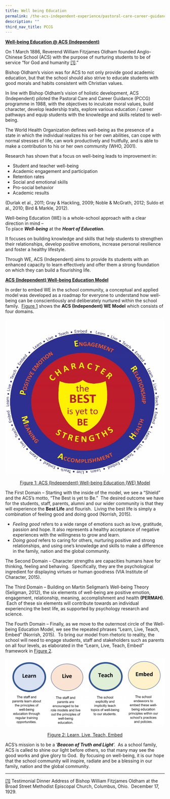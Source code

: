 ```yaml
---
title: Well being Education
permalink: /the-acs-independent-experience/pastoral-care-career-guidance-pccg/well-being-education/
description: ""
third_nav_title: PCCG
---
```

**<u>Well-being Education @ ACS (Independent)</u>**

On 1 March 1886, Reverend William Fitzjames Oldham founded Anglo-Chinese School (ACS) with the purpose of nurturing students to be of service “for God and humanity <a id="_ftnref1"></a><a href="/pastoral-care-career-guidance-pccg/well-being-education/#_ftn1">[1]</a>.”

Bishop Oldham’s vision was for ACS to not only provide good academic education, but that the school should also strive to educate students with good morals and habits consistent with Christian values.

In line with Bishop Oldham’s vision of holistic development, ACS (Independent) piloted the Pastoral Care and Career Guidance (PCCG) programme in 1988, with the objectives to inculcate moral values, build character, develop leadership traits, explore various education / career pathways and equip students with the knowledge and skills related to well-being.

The World Health Organization defines well-being as the presence of a state in which the individual realizes his or her own abilities, can cope with normal stresses of life, can work productively and fruitfully, and is able to make a contribution to his or her own community (WHO, 2001).

Research has shown that a focus on well-being leads to improvement in:

*   Student and teacher well-being
*   Academic engagement and participation
*   Retention rates
*   Social and emotional skills
*   Pro-social behavior
*   Academic results

(Durlak et al., 2011; Gray & Hackling, 2009; Noble & McGrath, 2012; Suldo et al., 2010; Bird & Markle, 2012).

Well-being Education (WE) is a whole-school approach with a clear direction in mind –  
To place **_Well-being_** at the **_Heart of Education_**. 

It focuses on building knowledge and skills that help students to strengthen their relationships, develop positive emotions, increase personal resilience and foster a healthy lifestyle. 

Through WE, ACS (Independent) aims to provide its students with an enhanced capacity to learn effectively and offer them a strong foundation on which they can build a flourishing life.

**<u>ACS (Independent) Well-being Education Model</u>**

In order to embed WE in the school community, a conceptual and applied model was developed as a roadmap for everyone to understand how well-being can be conscientiously and deliberately nurtured within the school family.  <u>Figure 1</u> shows the **ACS (Independent) WE Model** which consists of four domains.

![](/images/The%20ACS(I)%20Experience/Well-being-Education.jpg)

<center><u>Figure 1: ACS (Independent) Well-being Education (WE) Model</u></center>

The First Domain – Starting with the inside of the model, we see a “Shield” and the ACS’s motto, “The Best is yet to Be.”  The desired outcome we have for the students, staff, parents, alumni and our wider community is that they will experience the **Best Life** and flourish.  Living the best life is simply a combination of feeling good and doing good (Norrish, 2015).  

*   _Feeling good_ refers to a wide range of emotions such as love, gratitude, passion and hope. It also represents a healthy acceptance of negative experiences with the willingness to grow and learn. 
*   _Doing good_ refers to caring for others, nurturing positive and strong relationships, and using one’s knowledge and skills to make a difference in the family, nation and the global community.

The Second Domain – Character strengths are capacities humans have for thinking, feeling and behaving.  Specifically, they are the psychological ingredient for displaying virtues or human goodness (VIA Institute of Character, 2015).

The Third Domain – Building on Martin Seligman’s Well-being Theory (Seligman, 2012), the six elements of well-being are positive emotion, engagement, relationship, meaning, accomplishment and health **(PERMAH)**.  Each of these six elements will contribute towards an individual experiencing the best life, as supported by psychology research and science.

The Fourth Domain – Finally, as we move to the outermost circle of the Well-being Education Model, we see the repeated phrases “Learn, Live, Teach, Embed” (Norrish, 2015).  To bring our model from rhetoric to reality, the school will need to engage students, staff and stakeholders such as parents on all four levels, as elaborated in the “Learn, Live, Teach, Embed” framework in <u>Figure 2</u>.


![](/images/The%20ACS(I)%20Experience/Well-being-Education-2-1024x439.png)

<center><u>Figure 2: Learn, Live, Teach, Embed</u></center>

ACS’s mission is to be a ‘***Beacon of Truth and Light***’.  As a school family, ACS is called to shine our light before others, so that many may see the good works and give glory to God.  By focusing on well-being, it is our hope that the school community will inspire, radiate and be a blessing in our family, nation and the global community.

***
<a id="_ftn1"></a>
[\[1\]](/pastoral-care-career-guidance-pccg/well-being-education/#_ftnref1) Testimonial Dinner Address of Bishop William Fitzjames Oldham at the Broad Street Methodist Episcopal Church, Columbus, Ohio.  December 17, 1929.